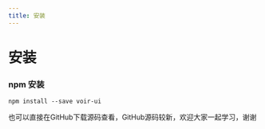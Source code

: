 ```yaml
---
title: 安装
---
```

# 安装

### npm 安装
```shell
npm install --save voir-ui
```
也可以直接在GitHub下载源码查看，GitHub源码较新，欢迎大家一起学习，谢谢